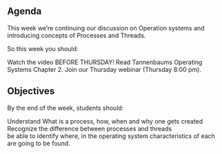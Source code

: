 ## Agenda
This week we’re continuing our discussion on Operation systems and introducing concepts of Processes and Threads.

So this week you should:

Watch the video BEFORE THURSDAY!
Read Tannenbaums Operating Systems Chapter 2.
Join our Thursday webinar (Thursday 8:00 pm).

## Objectives
By the end of the week, students should: </br>

Understand What is a process, how, when and why one gets created </br>
Recognize the difference between processes and threads </br>
be able to identify where, in the operating system characteristics of each are going to be found. </br>
